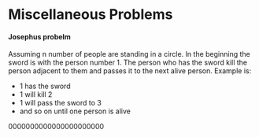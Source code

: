 # Miscellaneous Problems

#### Josephus probelm
Assuming n number of people are standing in a circle. In the beginning the sword is with the person number 1. The person who has the sword kill the person adjacent to them and passes it to the next alive person.
Example is:
- 1 has the sword
- 1 will kill 2
- 1 will pass the sword to 3
- and so on until one person is alive































































































0000000000000000000000
